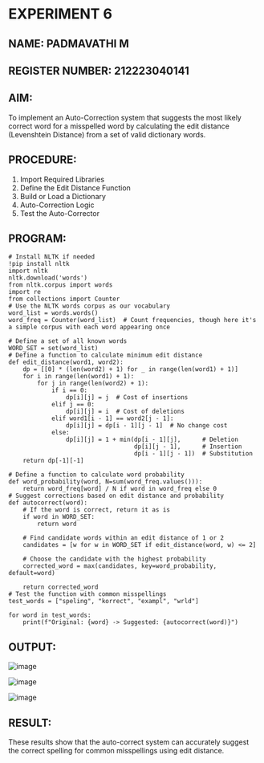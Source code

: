 # EXPERIMENT 6
## NAME: PADMAVATHI M
## REGISTER NUMBER: 212223040141

## AIM:
To implement an Auto-Correction system that suggests the most likely correct word for a misspelled word by calculating the edit distance (Levenshtein Distance) from a set of valid dictionary words.

## PROCEDURE:
1. Import Required Libraries
2. Define the Edit Distance Function
3. Build or Load a Dictionary
4. Auto-Correction Logic
5. Test the Auto-Corrector

## PROGRAM:
```
# Install NLTK if needed
!pip install nltk
import nltk
nltk.download('words')
from nltk.corpus import words
import re
from collections import Counter
# Use the NLTK words corpus as our vocabulary
word_list = words.words()
word_freq = Counter(word_list)  # Count frequencies, though here it's a simple corpus with each word appearing once

# Define a set of all known words
WORD_SET = set(word_list)
# Define a function to calculate minimum edit distance
def edit_distance(word1, word2):
    dp = [[0] * (len(word2) + 1) for _ in range(len(word1) + 1)]
    for i in range(len(word1) + 1):
        for j in range(len(word2) + 1):
            if i == 0:
                dp[i][j] = j  # Cost of insertions
            elif j == 0:
                dp[i][j] = i  # Cost of deletions
            elif word1[i - 1] == word2[j - 1]:
                dp[i][j] = dp[i - 1][j - 1]  # No change cost
            else:
                dp[i][j] = 1 + min(dp[i - 1][j],      # Deletion
                                   dp[i][j - 1],      # Insertion
                                   dp[i - 1][j - 1])  # Substitution
    return dp[-1][-1]

# Define a function to calculate word probability
def word_probability(word, N=sum(word_freq.values())):
    return word_freq[word] / N if word in word_freq else 0
# Suggest corrections based on edit distance and probability
def autocorrect(word):
    # If the word is correct, return it as is
    if word in WORD_SET:
        return word

    # Find candidate words within an edit distance of 1 or 2
    candidates = [w for w in WORD_SET if edit_distance(word, w) <= 2]

    # Choose the candidate with the highest probability
    corrected_word = max(candidates, key=word_probability, default=word)

    return corrected_word
# Test the function with common misspellings
test_words = ["speling", "korrect", "exampl", "wrld"]

for word in test_words:
    print(f"Original: {word} -> Suggested: {autocorrect(word)}")
```
## OUTPUT:
![image](https://github.com/user-attachments/assets/32ade7af-3bbe-4ade-9ca7-f3b1b8fca370)

![image](https://github.com/user-attachments/assets/0dcfc975-94dd-4d5e-89b4-c6fa6148465c)

![image](https://github.com/user-attachments/assets/e29e96d0-280d-4728-9352-ab04df8bbea6)

## RESULT:
These results show that the auto-correct system can accurately suggest the correct spelling for common misspellings using edit distance.
